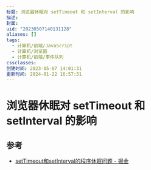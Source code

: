 ```yaml
---
标题: 浏览器休眠对 setTimeout 和 setInterval 的影响
描述:
封面:
uid: "20230507140131128"
aliases: []
tags:
  - 计算机/前端/JavaScript
  - 计算机/浏览器
  - 计算机/前端/事件队列
cssclasses:
创建时间: 2023-05-07 14:01:31
更新时间: 2024-01-22 16:57:31
---
```


# 浏览器休眠对 setTimeout 和 setInterval 的影响

## 参考

- [setTimeout和setInterval的程序休眠问题 - 掘金](https://juejin.cn/post/6844903667456278541)
